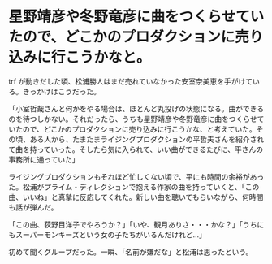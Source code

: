 # 星野靖彦や冬野竜彦に曲をつくらせていたので、どこかのプロダクションに売り込みに行こうかなと。

trf が動きだした頃、松浦勝人はまだ売れていなかった安室奈美恵を手がけている。きっかけはこうだった。

「小室哲哉さんと何かをやる場合は、ほとんど丸投げの状態になる。曲ができるのを待つしかない。それだったら、うちも星野靖彦や冬野竜彦に曲をつくらせていたので、どこかのプロダクションに売り込みに行こうかな、と考えていた。その頃、ある人から、たまたまライジングプロダクションの平哲夫さんを紹介されて曲を持っていった。そしたら気に入られて、いい曲ができるたびに、平さんの事務所に通っていた」

ライジングプロダクションもそれほど忙しくない頃で、平にも時間の余裕があった。松浦がプライム・ディレクションで抱える作家の曲を持っていくと、「この曲、いいね」と真摯に反応してくれた。新しい曲を聴いてもらいながら、何時間も話が弾んだ。

「この曲、荻野目洋子でやろうか？」「いや、観月ありさ・・・かな？」「うちにもスーパーモンキーズという女の子たちがいるんだけれど...」

初めて聞くグループだった。一瞬、「名前が嫌だな」と松浦は思ったという。
